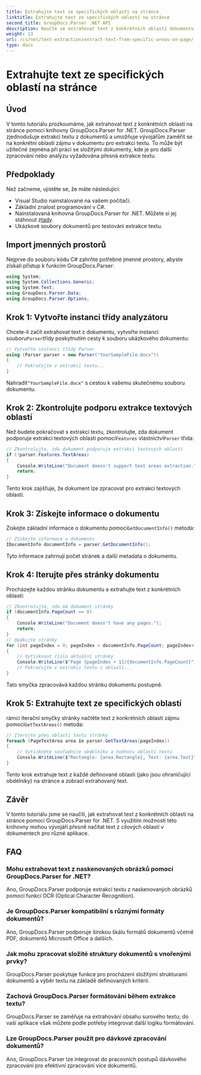 ```yaml
---
title: Extrahujte text ze specifických oblastí na stránce
linktitle: Extrahujte text ze specifických oblastí na stránce
second_title: GroupDocs.Parser .NET API
description: Naučte se extrahovat text z konkrétních oblastí dokumentu pomocí GroupDocs.Parser for .NET. Cílená a přesná extrakce textu pro vaše aplikace.
weight: 13
url: /cs/net/text-extraction/extract-text-from-specific-areas-on-page/
type: docs
---
```

# Extrahujte text ze specifických oblastí na stránce

## Úvod
V tomto tutoriálu prozkoumáme, jak extrahovat text z konkrétních oblastí na stránce pomocí knihovny GroupDocs.Parser for .NET. GroupDocs.Parser zjednodušuje extrakci textu z dokumentů a umožňuje vývojářům zaměřit se na konkrétní oblasti zájmu v dokumentu pro extrakci textu. To může být užitečné zejména při práci se složitými dokumenty, kde je pro další zpracování nebo analýzu vyžadována přesná extrakce textu.
## Předpoklady
Než začneme, ujistěte se, že máte následující:
- Visual Studio nainstalované na vašem počítači.
- Základní znalost programování v C#.
- Nainstalovaná knihovna GroupDocs.Parser for .NET. Můžete si jej stáhnout z[tady](https://releases.groupdocs.com/parser/net/).
- Ukázkové soubory dokumentů pro testování extrakce textu.
## Import jmenných prostorů
Nejprve do souboru kódu C# zahrňte potřebné jmenné prostory, abyste získali přístup k funkcím GroupDocs.Parser:
```csharp
using System;
using System.Collections.Generic;
using System.Text;
using GroupDocs.Parser.Data;
using GroupDocs.Parser.Options;
```
## Krok 1: Vytvořte instanci třídy analyzátoru
 Chcete-li začít extrahovat text z dokumentu, vytvořte instanci souboru`Parser`třídy poskytnutím cesty k souboru ukázkového dokumentu:
```csharp
// Vytvořte instanci třídy Parser
using (Parser parser = new Parser("YourSampleFile.docx"))
{
    // Pokračujte v extrakci textu...
}
```
 Nahradit`"YourSampleFile.docx"` s cestou k vašemu skutečnému souboru dokumentu.
## Krok 2: Zkontrolujte podporu extrakce textových oblastí
 Než budete pokračovat s extrakcí textu, zkontrolujte, zda dokument podporuje extrakci textových oblastí pomocí`Features` vlastnictví`Parser` třída:
```csharp
// Zkontrolujte, zda dokument podporuje extrakci textových oblastí
if (!parser.Features.TextAreas)
{
    Console.WriteLine("Document doesn't support text areas extraction.");
    return;
}
```
Tento krok zajišťuje, že dokument lze zpracovat pro extrakci textových oblastí.
## Krok 3: Získejte informace o dokumentu
 Získejte základní informace o dokumentu pomocí`GetDocumentInfo()` metoda:
```csharp
// Získejte informace o dokumentu
IDocumentInfo documentInfo = parser.GetDocumentInfo();
```
Tyto informace zahrnují počet stránek a další metadata o dokumentu.
## Krok 4: Iterujte přes stránky dokumentu
Procházejte každou stránku dokumentu a extrahujte text z konkrétních oblastí:
```csharp
// Zkontrolujte, zda má dokument stránky
if (documentInfo.PageCount == 0)
{
    Console.WriteLine("Document doesn't have any pages.");
    return;
}
// Opakujte stránky
for (int pageIndex = 0; pageIndex < documentInfo.PageCount; pageIndex++)
{
    // Vytisknout číslo aktuální stránky
    Console.WriteLine($"Page {pageIndex + 1}/{documentInfo.PageCount}");
    // Pokračujte v extrakci textu z oblastí...
}
```
Tato smyčka zpracovává každou stránku dokumentu postupně.
## Krok 5: Extrahujte text ze specifických oblastí
 rámci iterační smyčky stránky načtěte text z konkrétních oblastí zájmu pomocí`GetTextAreas()` metoda:
```csharp
// Iterujte přes oblasti textu stránky
foreach (PageTextArea area in parser.GetTextAreas(pageIndex))
{
    // Vytiskněte souřadnice obdélníku a hodnotu oblasti textu
    Console.WriteLine($"Rectangle: {area.Rectangle}, Text: {area.Text}");
}
```
Tento krok extrahuje text z každé definované oblasti (jako jsou ohraničující obdélníky) na stránce a zobrazí extrahovaný text.
## Závěr
V tomto tutoriálu jsme se naučili, jak extrahovat text z konkrétních oblastí na stránce pomocí GroupDocs.Parser for .NET. S využitím možností této knihovny mohou vývojáři přesně načítat text z cílových oblastí v dokumentech pro různé aplikace.

## FAQ
### Mohu extrahovat text z naskenovaných obrázků pomocí GroupDocs.Parser for .NET?
Ano, GroupDocs.Parser podporuje extrakci textu z naskenovaných obrázků pomocí funkcí OCR (Optical Character Recognition).
### Je GroupDocs.Parser kompatibilní s různými formáty dokumentů?
Ano, GroupDocs.Parser podporuje širokou škálu formátů dokumentů včetně PDF, dokumentů Microsoft Office a dalších.
### Jak mohu zpracovat složité struktury dokumentů s vnořenými prvky?
GroupDocs.Parser poskytuje funkce pro procházení složitými strukturami dokumentů a výběr textu na základě definovaných kritérií.
### Zachová GroupDocs.Parser formátování během extrakce textu?
GroupDocs.Parser se zaměřuje na extrahování obsahu surového textu; do vaší aplikace však můžete podle potřeby integrovat další logiku formátování.
### Lze GroupDocs.Parser použít pro dávkové zpracování dokumentů?
Ano, GroupDocs.Parser lze integrovat do pracovních postupů dávkového zpracování pro efektivní zpracování více dokumentů.